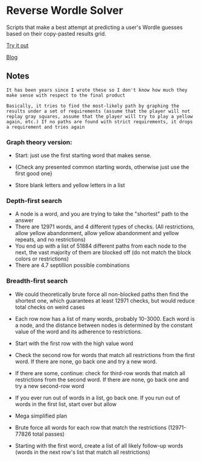 # Reverse Wordle Solver
Scripts that make a best attempt at predicting a user's Wordle guesses based on their copy-pasted results grid.

[Try it out](https://cnqso.github.io/reverseWordleSolver)

[Blog](https://cnqso.github.io/#/Blog/post/reverse-wordle-solver)



## Notes

``It has been years since I wrote these so I don't know how much they make sense with respect to the final product``

``Basically, it tries to find the most-likely path by graphing the results under a set of requirements (assume that the player will not replay gray squares, assume that the player will try to play a yellow again, etc.) If no paths are found with strict requirements, it drops a requirement and tries again``

### Graph theory version:
* Start: just use the first starting word that makes sense.

* {Check any presented common starting words, otherwise just use the first good one}

* Store blank letters and yellow letters in a list

### Depth-first search
* A node is a word, and you are trying to take the "shortest" path to the answer
* There are 12971 words, and 4 different types of checks. (All restrictions, allow yellow abandonment, allow yellow abandonment and yellow repeats, and no restrictions)
* You end up with a list of 51884 different paths from each node to the next, the vast majority of them are blocked off (do not match the block colors or restrictions)
* There are 4.7 septillion possible combinations

### Breadth-first search
* We could theoretically brute force all non-blocked paths then find the shortest one, which guarantees at least 12971 checks, but would reduce total checks on weird cases
* Each row now has a list of many words, probably 10-3000. Each word is a node, and the distance between nodes is determined by the constant value of the word and its adherence to restrictions.

* Start with the first row with the high value word
* Check the second row for words that match all restrictions from the first word. If there are none, go back one and try a new word.
* If there are some, continue: check for third-row words that match all restrictions from the second word. If there are none, go back one and try a new second-row word
* If you ever run out of words in a list, go back one. If you run out of words in the first list, start over but allow

* Mega simplified plan
* Brute force all words for each row that match the restrictions (12971-77826 total passes)
* Starting with the first word, create a list of all likely follow-up words (words in the next row's list that match all restrictions)
